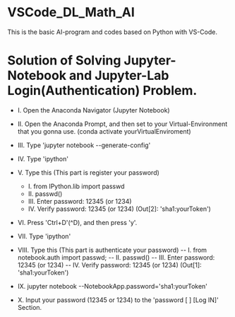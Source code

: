 # VSCode_DL_Math_AI
This is the basic AI-program and codes based on Python with VS-Code.

# Solution of Solving Jupyter-Notebook and Jupyter-Lab Login(Authentication) Problem.
  - I. Open the Anaconda Navigator (Jupyter Notebook)
  - II. Open the Anaconda Prompt, and then set to your Virtual-Environment that you gonna use. (conda activate yourVirtualEnviroment)
  - III. Type 'jupyter notebook --generate-config'
  - IV. Type 'ipython'
  - V. Type this (This part is register your password)
    - I. from IPython.lib import passwd
    - II. passwd()
    - III. Enter password: 12345 (or 1234)
    - IV. Verify password: 12345 (or 1234)
         (Out[2]: 'sha1:yourToken')
  - VI. Press 'Ctrl+D'(^D), and then press 'y'.

  - VII. Type 'ipython'
  - VIII. Type this (This part is authenticate your password)
    -- I. from notebook.auth import passwd;
    -- II. passwd()
    -- III. Enter password: 12345 (or 1234)
    -- IV. Verify password: 12345 (or 1234)
         (Out[1]: 'sha1:yourToken')
  - IX. jupyter notebook --NotebookApp.password='sha1:yourToken'
  - X. Input your password (12345 or 1234) to the 'password [  ] [Log IN]' Section.
